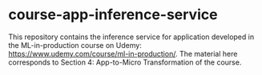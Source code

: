 # course-app-inference-service

This repository contains the inference service for application developed in the ML-in-production course on Udemy: https://www.udemy.com/course/ml-in-production/. The material here corresponds to Section 4: App-to-Micro Transformation of the course.
